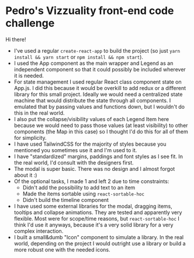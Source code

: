 # Pedro's Vizzuality front-end code challenge

Hi there!

- I've used a regular `create-react-app` to build the project (so just `yarn install && yarn start` or `npm install && npm start`).
- I used the App component as the main wrapper and Legend as an independent component so that it could possibly be included wherever it is needed.
- For state management I used regular React class component state on App.js. I did this because it would be overkill to add redux or a different library for this small project. Ideally we would need a centralized state machine that would distribute the state through all components. I emulated that by passing values and functions down, but I wouldn't do this in the real world.
- I also put the collapse/visibility values of each Legend Item here because we would need to pass those values (at least visibility) to other components (the Map in this case) so I thought I'd do this for all of them for simplicity.
- I have used TailwindCSS for the majority of styles because you mentioned you sometimes use it and I'm used to it.
- I have "standardized" margins, paddings and font styles as I see fit. In the real world, I'd consult with the designers first.
- The modal is super basic. There was no design and I almost forgot about it :)
- Of the optional tasks, I made 1 and left 2 due to time constraints:
  - Didn't add the possibility to add text to an item
  - Made the items sortable using `react-sortable-hoc`
  - Didn't build the timeline component
- I have used some external libraries for the modal, dragging items, tooltips and collapse animations. They are tested and apparently very flexible. Most were for scope/time reasons, but `react-sortable-hoc` I think I'd use it anyways, because it's a very solid library for a very complex interaction.
- I built a small&dumb "Icon" component to simulate a library. In the real world, depending on the project I would outright use a library or build a more robust one with the needed icons.
